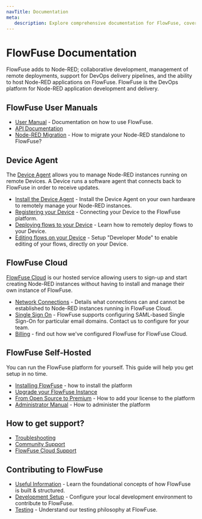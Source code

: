 ```yaml
---
navTitle: Documentation
meta:
   description: Explore comprehensive documentation for FlowFuse, covering user manuals, API references, Node-RED migration guides, device management, FlowFuse Cloud setup, self-hosted installations, support resources, and contributing to FlowFuse development.
---
```


# FlowFuse Documentation

FlowFuse adds to Node-RED; collaborative development, management of
remote deployments, support for DevOps delivery pipelines, and the ability to
host Node-RED applications on FlowFuse. FlowFuse is the DevOps platform for
Node-RED application development and delivery.

## FlowFuse User Manuals

 - [User Manual](./user/introduction/) - Documentation on how to use FlowFuse.
 - [API Documentation](./api/)
 - [Node-RED Migration](./migration/introduction/) - How to migrate your Node-RED standalone to FlowFuse?

## Device Agent

The [Device Agent](./device-agent/introduction/) allows you to manage Node-RED instances running on remote Devices. A Device runs a software agent that connects back to FlowFuse in order to receive updates.

- [Install the Device Agent](./device-agent/install/) - Install the Device Agent on your own hardware to remotely manage your Node-RED instances.
- [Registering your Device](./device-agent/register/) - Connecting your Device to the FlowFuse platform.
- [Deploying flows to your Device](./device-agent/deploy/) - Learn how to remotely deploy flows to your Device.
- [Editing flows on your Device](./device-agent/deploy/) - Setup "Developer Mode" to enable editing of your flows, directly on your Device.

## FlowFuse Cloud

[FlowFuse Cloud](./cloud/introduction/) is our hosted service allowing users to sign-up and start creating Node-RED instances without having to install and manage their own instance of FlowFuse.

 - [Network Connections](./cloud/introduction/#network-connections) - Details what connections can and cannot be established to Node-RED instances running in FlowFuse Cloud.
 - [Single Sign On](./cloud/introduction/#single-sign-on) - FlowFuse supports configuring SAML-based Single Sign-On for particular email domains. Contact us to configure for your team.
 - [Billing](./cloud/billing/) - find out how we've configured FlowFuse for FlowFuse Cloud.

## FlowFuse Self-Hosted

You can run the FlowFuse platform for yourself. This guide will help you get setup
in no time.

- [Installing FlowFuse](./install/introduction/) - how to install the platform
- [Upgrade your FlowFuse Instance](./upgrade/)
- [From Open Source to Premium](./upgrade/open-source-to-premium.md) - How to add your license to the platform
- [Administrator Manual](./admin/introduction.md) - How to administer the platform

## How to get support?

- [Troubleshooting](/docs/debugging/)
- [Community Support](https://community.flowfuse.com/)
- [FlowFuse Cloud Support](/docs/premium-support/)

 ## Contributing to FlowFuse
 - [Useful Information](./contribute/introduction/#contributing-to-flowfuse) - Learn the foundational concepts of how FlowFuse is built & structured. 
 - [Development Setup](./contribute/introduction/#development-setup) - Configure your local development environment to contribute to FlowFuse.
 - [Testing](./contribute/introduction/#testing) - Understand our testing philosophy at FlowFuse.
